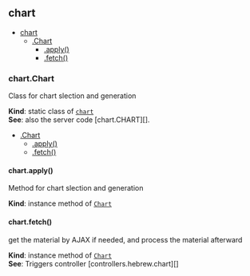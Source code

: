<a name="module_chart"></a>

## chart

* [chart](#module_chart)
    * [.Chart](#module_chart.Chart)
        * [.apply()](#module_chart.Chart+apply)
        * [.fetch()](#module_chart.Chart+fetch)

<a name="module_chart.Chart"></a>

### chart.Chart
Class for chart slection and generation

**Kind**: static class of [<code>chart</code>](#module_chart)  
**See**: also the server code [chart.CHART][].  

* [.Chart](#module_chart.Chart)
    * [.apply()](#module_chart.Chart+apply)
    * [.fetch()](#module_chart.Chart+fetch)

<a name="module_chart.Chart+apply"></a>

#### chart.apply()
Method for chart slection and generation

**Kind**: instance method of [<code>Chart</code>](#module_chart.Chart)  
<a name="module_chart.Chart+fetch"></a>

#### chart.fetch()
get the material by AJAX if needed, and process the material afterward

**Kind**: instance method of [<code>Chart</code>](#module_chart.Chart)  
**See**: Triggers controller [controllers.hebrew.chart][]  
